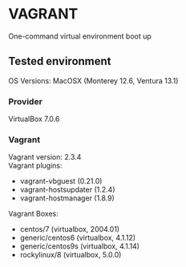 # VAGRANT
One-command virtual environment boot up

## Tested environment
OS Versions: MacOSX (Monterey 12.6, Ventura 13.1)

### Provider
VirtualBox 7.0.6

### Vagrant
Vagrant version: 2.3.4 <br>
Vagrant plugins:
  - vagrant-vbguest (0.21.0)
  - vagrant-hostsupdater (1.2.4)
  - vagrant-hostmanager (1.8.9) <br> 
  
Vagrant Boxes:
 + centos/7         (virtualbox, 2004.01)
 + generic/centos6 (virtualbox, 4.1.12)
 + generic/centos9s (virtualbox, 4.1.14)
 + rockylinux/8     (virtualbox, 5.0.0) <br>
